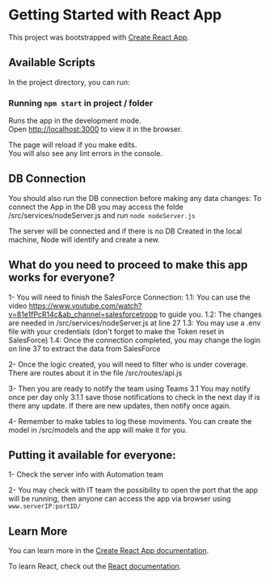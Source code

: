 # Getting Started with React App

This project was bootstrapped with [Create React App](https://github.com/facebook/create-react-app).

## Available Scripts

In the project directory, you can run:

### Running `npm start` in project / folder
Runs the app in the development mode.\
Open [http://localhost:3000](http://localhost:3000) to view it in the browser.

The page will reload if you make edits.\
You will also see any lint errors in the console.

## DB Connection
You should also run the DB connection before making any data changes:
To connect the App in the DB you may access the folde /src/services/nodeServer.js and run `node nodeServer.js`

The server will be connected and if there is no DB Created in the local machine, Node will identify and create a new.

## What do you need to proceed to make this app works for everyone?
1- You will need to finish the SalesForce Connection:
    1.1: You can use the video https://www.youtube.com/watch?v=81e1fPcR14c&ab_channel=salesforcetroop to guide you.
    1.2: The changes are needed in /src/services/nodeServer.js at line 27
    1.3: You may use a .env file with your credentials (don't forget to make the Token reset in SalesForce)
    1.4: Once the connection completed, you may change the login on line 37 to extract the data from SalesForce

2- Once the logic created, you will need to filter who is under coverage. There are routes about it in the file /src/routes/api.js

3- Then you are ready to notify the team using Teams
    3.1 You may notify once per day only 
        3.1.1 save those notifications to check in the next day if is there any update. If there are new updates, then notify once again.

4- Remember to make tables to log these moviments. You can create the model in /src/models and the app will make it for you.

## Putting it available for everyone:
1- Check the server info with Automation team

2- You may check with IT team the possibility to open the port that the app will be running, then anyone can access the app via browser using `www.serverIP:portID/`

## Learn More

You can learn more in the [Create React App documentation](https://facebook.github.io/create-react-app/docs/getting-started).

To learn React, check out the [React documentation](https://reactjs.org/).
